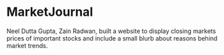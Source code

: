 # MarketJournal
Neel Dutta Gupta, Zain Radwan, built a website to display closing markets prices of important stocks and include a small blurb about reasons behind market trends.
